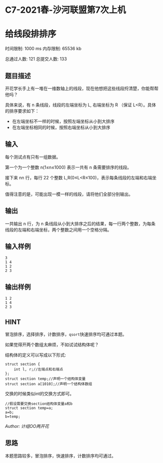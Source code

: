 # C7-2021春-沙河联盟第7次上机

# 给线段排排序

时间限制: 1000 ms 内存限制: 65536 kb

总通过人数: 121 总提交人数: 133

## 题目描述

开花学长手上有一堆在一维数轴上的线段，现在他想把这些线段捋清楚，你能帮帮他吗？

具体来说，有 n 条线段，线段的左端坐标为 L, 右端坐标为 R （保证 L<R）。具体的排序要求如下：

- 在左端坐标不一样的时候，按照左端坐标从小到大排序
- 在左端坐标相同的时候，按照右端坐标从小到大排序

## 输入

每个测试点有只有一组数据。

第一个为一个整数 n(1≤n≤1000) 表示一共有 n 条需要排序的线段。

接下来 nn 行，每行 22 个整数 L,R(0≤L<R≤100)，表示每条线段的左端和右端坐标。

值得注意的是，可能出现一模一样的线段，请将他们全部分别输出。

## 输出

一共输出 n 行，为 n 条线段从小到大排序之后的结果，每一行两个整数，为每条线段的左端和右端坐标，两个整数之间用一个空格分隔。

## 输入样例

```
3
1 4
1 2
2 3
```

## 输出样例

```
1 2
1 4
2 3
```

## HINT

冒泡排序，选择排序，计数排序，`qsort`快速排序均可通过本题。

如果觉得开两个数组太麻烦，不如试试结构体呢？

结构体的定义可以写成以下形式:

```
struct section {
    int l, r;//左端点和右端点
};
struct section temp;//声明一个结构体变量
struct section a[1010];//声明一个结构体数组
```

交换的时候类似int的交换方式即可。

```
//假设需要交换section结构体变量a和b
struct section temp=a;
a=b;
b=temp;
```

*Author: 计组OO两开花*

## 思路

本题思路较多，冒泡排序，快速排序，计数排序均可通过。
